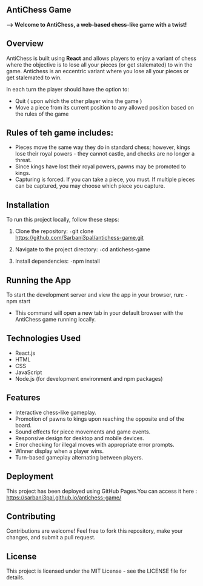 ## AntiChess Game

**--> Welcome to AntiChess, a web-based chess-like game with a twist!**

## Overview
AntiChess is built using **React** and allows players to enjoy a variant of chess where the objective is to lose all your pieces  (or get stalemated) to win the game.
Antichess is an eccentric variant where you lose all your pieces or get stalemated to win.

In each turn the player should have the option to: 
- Quit ( upon which the other player wins the game ) 
- Move a piece from its current position to any allowed position based on the rules of the game

## Rules of teh game includes:
- Pieces move the same way they do in standard chess; however, kings lose their royal powers - they cannot castle, and checks are no longer a threat.
- Since kings have lost their royal powers, pawns may be promoted to kings.
- Capturing is forced. If you can take a piece, you must. If multiple pieces can be captured, you may choose which piece you capture.



## Installation
To run this project locally, follow these steps:

1. Clone the repository:
 `-`git clone https://github.com/Sarbani3pal/antichess-game.git
   
3. Navigate to the project directory:
   `-`cd antichess-game
   
5. Install dependencies:
   `-`npm install

## Running the App

To start the development server and view the app in your browser, run:
 `-`npm start

- This command will open a new tab in your default browser with the AntiChess game running locally.

## Technologies Used
- React.js
- HTML
- CSS
- JavaScript
- Node.js (for development environment and npm packages)

## Features

- Interactive chess-like gameplay.
- Promotion of pawns to kings upon reaching the opposite end of the board.
- Sound effects for piece movements and game events.
- Responsive design for desktop and mobile devices.
- Error checking for illegal moves with appropriate error prompts.
- Winner display when a player wins.
- Turn-based gameplay alternating between players.

## Deployment

This project has been deployed using GitHub Pages.You can access it here : https://sarbani3pal.github.io/antichess-game/

## Contributing

  Contributions are welcome! Feel free to fork this repository, make your changes, and submit a pull request.

## License

 This project is licensed under the MIT License - see the LICENSE file for details.

